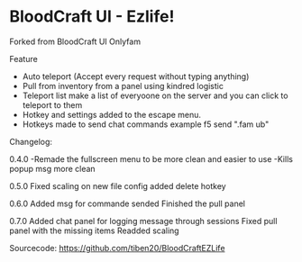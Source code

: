 # BloodCraft UI - Ezlife!

Forked from BloodCraft UI Onlyfam

Feature
- Auto teleport (Accept every request without typing anything)
- Pull from inventory from a panel using kindred logistic
- Teleport list make a list of everyoone on the server and you can click to teleport to them
- Hotkey and settings added to the escape menu.
- Hotkeys made to send chat commands example f5 send ".fam ub"

Changelog:

0.4.0
-Remade the fullscreen menu to be more clean and easier to use
-Kills popup msg more clean

0.5.0
Fixed scaling on new file config
added delete hotkey

0.6.0
Added msg for commande sended
Finished the pull panel

0.7.0
Added chat panel for logging message through sessions
Fixed pull panel with the missing items
Readded scaling



Sourcecode: https://github.com/tiben20/BloodCraftEZLife